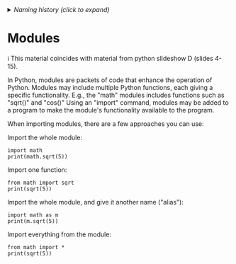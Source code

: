 <details><summary><i>Naming history (click to expand)</i></summary>
<pre>
2023 Jun 06: ex_7d_modules.md       -- Move & rename to organize the course files.
2024 Feb 05: ex_2f_modules_intro.md -- Present it prior to using modules in other lesssons
2024 Feb 14: ex_2c_modules_intro.md
</pre>
</details>

# Modules

ℹ️ This material coincides with material from python slideshow D (slides 4-15).

In Python, modules are packets of code that enhance the operation of Python.
Modules may include multiple Python functions, each giving a specific functionality.
E.g., the "math" modules includes functions such as "sqrt()" and "cos()" 
Using an "import" command, modules may be added to a program to make the module's functionality available to the program.

When importing modules, there are a few approaches you can use:

Import the whole module:

```python3
import math
print(math.sqrt(5))
```

Import one function:

```python3
from math import sqrt
print(sqrt(5))
```

Import the whole module, and give it another name ("alias"):

```python3
import math as m
print(m.sqrt(5))
```

Import everything from the module:

```python3
from math import *
print(sqrt(5))
```
